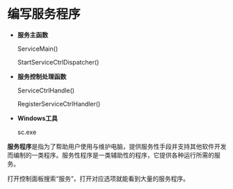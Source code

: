 # 编写服务程序

- **服务主函数**

  ServiceMain()

  StartServiceCtrlDispatcher()

- **服务控制处理函数**

  ServiceCtrlHandle()

  RegisterServiceCtrlHandler()

- **Windows工具**

  sc.exe



**服务程序**是指为了帮助用户使用与维护电脑，提供服务性手段并支持其他软件开发而编制的一类程序。服务性程序是一类辅助性的程序，它提供各种运行所需的服务。

打开控制面板搜索“服务”，打开对应选项就能看到大量的服务程序。

